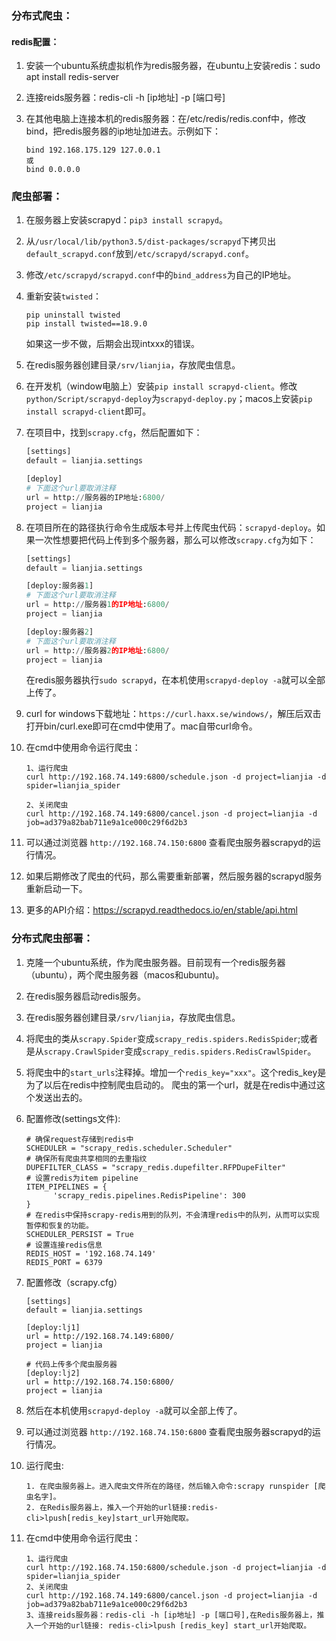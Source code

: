### 分布式爬虫：

#### redis配置：
1. 安装一个ubuntu系统虚拟机作为redis服务器，在ubuntu上安装redis：sudo apt install redis-server
2. 连接reids服务器：redis-cli -h [ip地址] -p [端口号]
3. 在其他电脑上连接本机的redis服务器：在/etc/redis/redis.conf中，修改bind，把redis服务器的ip地址加进去。示例如下：

    ```shell
    bind 192.168.175.129 127.0.0.1
    或
    bind 0.0.0.0
    ```

### 爬虫部署：
1. 在服务器上安装scrapyd：`pip3 install scrapyd`。
2. 从`/usr/local/lib/python3.5/dist-packages/scrapyd`下拷贝出`default_scrapyd.conf`放到`/etc/scrapyd/scrapyd.conf`。
3. 修改`/etc/scrapyd/scrapyd.conf`中的`bind_address`为自己的IP地址。
4. 重新安装`twisted`：

    ```
    pip uninstall twisted
    pip install twisted==18.9.0
    ```
    如果这一步不做，后期会出现intxxx的错误。
5. 在redis服务器创建目录`/srv/lianjia`，存放爬虫信息。
6. 在开发机（window电脑上）安装`pip install scrapyd-client`。修改`python/Script/scrapyd-deploy`为`scrapyd-deploy.py`；macos上安装`pip install scrapyd-client`即可。
7. 在项目中，找到`scrapy.cfg`，然后配置如下：

    ```python
    [settings]
    default = lianjia.settings

    [deploy]
    # 下面这个url要取消注释
    url = http://服务器的IP地址:6800/
    project = lianjia
    ```
8. 在项目所在的路径执行命令生成版本号并上传爬虫代码：`scrapyd-deploy`。如果一次性想要把代码上传到多个服务器，那么可以修改`scrapy.cfg`为如下：

    ```python
    [settings]
    default = lianjia.settings

    [deploy:服务器1]
    # 下面这个url要取消注释
    url = http://服务器1的IP地址:6800/
    project = lianjia

    [deploy:服务器2]
    # 下面这个url要取消注释
    url = http://服务器2的IP地址:6800/
    project = lianjia
    ```
    在redis服务器执行`sudo scrapyd`，在本机使用`scrapyd-deploy -a`就可以全部上传了。
 
9. curl for windows下载地址：`https://curl.haxx.se/windows/`，解压后双击打开bin/curl.exe即可在cmd中使用了。mac自带curl命令。
10. 在cmd中使用命令运行爬虫：

    ```
 	1、运行爬虫
	curl http://192.168.74.149:6800/schedule.json -d project=lianjia -d spider=lianjia_spider

	2、关闭爬虫
	curl http://192.168.74.149:6800/cancel.json -d project=lianjia -d job=ad379a82bab711e9a1ce000c29f6d2b3
    ```
11. 可以通过浏览器 `http://192.168.74.150:6800` 查看爬虫服务器scrapyd的运行情况。
12. 如果后期修改了爬虫的代码，那么需要重新部署，然后服务器的scrapyd服务重新启动一下。
13. 更多的API介绍：https://scrapyd.readthedocs.io/en/stable/api.html

### 分布式爬虫部署：
1. 克隆一个ubuntu系统，作为爬虫服务器。目前现有一个redis服务器（ubuntu），两个爬虫服务器（macos和ubuntu)。
2. 在redis服务器启动redis服务。
3. 在redis服务器创建目录`/srv/lianjia`，存放爬虫信息。
4. 将爬虫的类从`scrapy.Spider`变成`scrapy_redis.spiders.RedisSpider`;或者是从`scrapy.CrawlSpider`变成`scrapy_redis.spiders.RedisCrawlSpider`。
5. 将爬虫中的`start_urls`注释掉。增加一个`redis_key="xxx"`。这个redis_key是为了以后在redis中控制爬虫启动的。 爬虫的第一个url，就是在redis中通过这个发送出去的。
6. 配置修改(settings文件):

	```config
	# 确保request存储到redis中
	SCHEDULER = "scrapy_redis.scheduler.Scheduler"
	# 确保所有爬虫共享相同的去重指纹
	DUPEFILTER_CLASS = "scrapy_redis.dupefilter.RFPDupeFilter"
	# 设置redis为item pipeline
	ITEM_PIPELINES = {
	      'scrapy_redis.pipelines.RedisPipeline': 300
	}
	# 在redis中保持scrapy-redis用到的队列，不会清理redis中的队列，从而可以实现暂停和恢复的功能。
	SCHEDULER_PERSIST = True
	# 设置连接redis信息
	REDIS_HOST = '192.168.74.149'
	REDIS_PORT = 6379
	```
	
7. 配置修改（scrapy.cfg）

	```
	[settings]
	default = lianjia.settings

	[deploy:lj1]
	url = http://192.168.74.149:6800/
	project = lianjia

	# 代码上传多个爬虫服务器
	[deploy:lj2]
	url = http://192.168.74.150:6800/
	project = lianjia
	```

8. 然后在本机使用`scrapyd-deploy -a`就可以全部上传了。
9. 可以通过浏览器 `http://192.168.74.150:6800` 查看爬虫服务器scrapyd的运行情况。
10. 运行爬虫:
	
	```runspider
	1. 在爬虫服务器上。进入爬虫文件所在的路径，然后输入命令:scrapy runspider [爬虫名字]。 
	2. 在Redis服务器上，推入一个开始的url链接:redis-cli>lpush[redis_key]start_url开始爬取。
	```
11. 在cmd中使用命令运行爬虫：

    ```
 	1、运行爬虫
	curl http://192.168.74.150:6800/schedule.json -d project=lianjia -d spider=lianjia_spider
	2、关闭爬虫
	curl http://192.168.74.149:6800/cancel.json -d project=lianjia -d job=ad379a82bab711e9a1ce000c29f6d2b3
	3、连接reids服务器：redis-cli -h [ip地址] -p [端口号],在Redis服务器上，推入一个开始的url链接: redis-cli>lpush [redis_key] start_url开始爬取。
    ```
